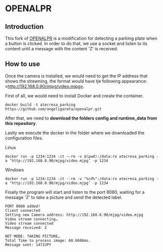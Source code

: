 # OPENALPR

## Introduction
This fork of [OPENALPR](https://github.com/openalpr/openalpr) is a modification for detecting a parking plate when a button is clicked. In order to do that, we use a socket and listen to its content until a message with the content 'Z' is received.

## How to use
Once the camera is installed, we would need to get the IP address that shows the streaming, the format would have tje following appearance: «http://192.168.0.90/mjpg/video.mjpg».

First of all, we would need to install Docker and create the container.
```
docker build -t atecresa_parking https://github.com/angeligareta/openalpr.git
```
After that, we need to **download the folders config and runtime_data from this repository**.

Lastly we execute the docker in the folder where we downloaded the configuration files.

Linux
```
docker run -p 1234:1234 -it –-rm -v $(pwd):/data:ro atecresa_parking -a ‘http://192.168.0.90/mjpg/video.mjpg’ -p 1234
```

Windows
```
docker run -p 1234:1234 -it --rm -v "%cd%":/data:ro atecresa_parking -a ‘http://192.168.0.90/mjpg/video.mjpg’ -p 1234 
```

Finally the program will start and listen to the port 8080, waiting for a message 'Z' to take a picture and send the detected label.
```
PORT 8080 added!
Client connected
Setting new Camera address: http://192.168.0.90/mjpg/video.mjpg
Video stream connecting…
Video stream connected
Message received: Z

NET MODE: TAKING PICTURE…
Total Time to process image: 60.6686ms.
Message sent: 1473JPY
```
